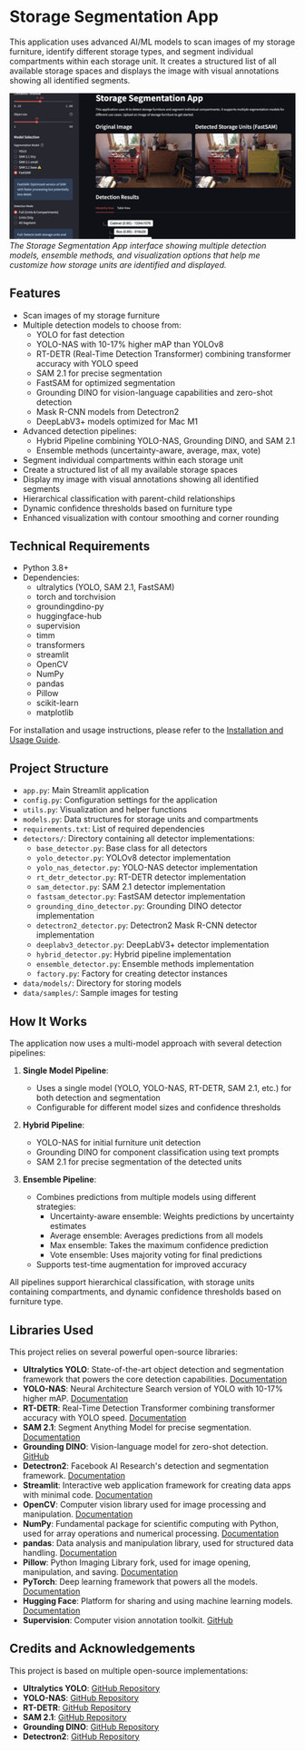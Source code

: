 # Storage Segmentation App

This application uses advanced AI/ML models to scan images of my storage furniture, identify different storage types, and segment individual compartments within each storage unit. It creates a structured list of all available storage spaces and displays the image with visual annotations showing all identified segments.

![Storage Segmentation App Screenshot](https://github.com/art-defcon/storage/blob/main/public/screenshot_updated.png)
*The Storage Segmentation App interface showing multiple detection models, ensemble methods, and visualization options that help me customize how storage units are identified and displayed.*

## Features

- Scan images of my storage furniture
- Multiple detection models to choose from:
  - YOLO for fast detection
  - YOLO-NAS with 10-17% higher mAP than YOLOv8
  - RT-DETR (Real-Time Detection Transformer) combining transformer accuracy with YOLO speed
  - SAM 2.1 for precise segmentation
  - FastSAM for optimized segmentation
  - Grounding DINO for vision-language capabilities and zero-shot detection
  - Mask R-CNN models from Detectron2
  - DeepLabV3+ models optimized for Mac M1
- Advanced detection pipelines:
  - Hybrid Pipeline combining YOLO-NAS, Grounding DINO, and SAM 2.1
  - Ensemble methods (uncertainty-aware, average, max, vote)
- Segment individual compartments within each storage unit
- Create a structured list of all my available storage spaces
- Display my image with visual annotations showing all identified segments
- Hierarchical classification with parent-child relationships
- Dynamic confidence thresholds based on furniture type
- Enhanced visualization with contour smoothing and corner rounding

## Technical Requirements

- Python 3.8+
- Dependencies:
  - ultralytics (YOLO, SAM 2.1, FastSAM)
  - torch and torchvision
  - groundingdino-py
  - huggingface-hub
  - supervision
  - timm
  - transformers
  - streamlit
  - OpenCV
  - NumPy
  - pandas
  - Pillow
  - scikit-learn
  - matplotlib

For installation and usage instructions, please refer to the [Installation and Usage Guide](installation_usage.md).

## Project Structure

- `app.py`: Main Streamlit application
- `config.py`: Configuration settings for the application
- `utils.py`: Visualization and helper functions
- `models.py`: Data structures for storage units and compartments
- `requirements.txt`: List of required dependencies
- `detectors/`: Directory containing all detector implementations:
  - `base_detector.py`: Base class for all detectors
  - `yolo_detector.py`: YOLOv8 detector implementation
  - `yolo_nas_detector.py`: YOLO-NAS detector implementation
  - `rt_detr_detector.py`: RT-DETR detector implementation
  - `sam_detector.py`: SAM 2.1 detector implementation
  - `fastsam_detector.py`: FastSAM detector implementation
  - `grounding_dino_detector.py`: Grounding DINO detector implementation
  - `detectron2_detector.py`: Detectron2 Mask R-CNN detector implementation
  - `deeplabv3_detector.py`: DeepLabV3+ detector implementation
  - `hybrid_detector.py`: Hybrid pipeline implementation
  - `ensemble_detector.py`: Ensemble methods implementation
  - `factory.py`: Factory for creating detector instances
- `data/models/`: Directory for storing models
- `data/samples/`: Sample images for testing

## How It Works

The application now uses a multi-model approach with several detection pipelines:

1. **Single Model Pipeline**:
   - Uses a single model (YOLO, YOLO-NAS, RT-DETR, SAM 2.1, etc.) for both detection and segmentation
   - Configurable for different model sizes and confidence thresholds

2. **Hybrid Pipeline**:
   - YOLO-NAS for initial furniture unit detection
   - Grounding DINO for component classification using text prompts
   - SAM 2.1 for precise segmentation of the detected units

3. **Ensemble Pipeline**:
   - Combines predictions from multiple models using different strategies:
     - Uncertainty-aware ensemble: Weights predictions by uncertainty estimates
     - Average ensemble: Averages predictions from all models
     - Max ensemble: Takes the maximum confidence prediction
     - Vote ensemble: Uses majority voting for final predictions
   - Supports test-time augmentation for improved accuracy

All pipelines support hierarchical classification, with storage units containing compartments, and dynamic confidence thresholds based on furniture type.

## Libraries Used

This project relies on several powerful open-source libraries:

- **Ultralytics YOLO**: State-of-the-art object detection and segmentation framework that powers the core detection capabilities. [Documentation](https://docs.ultralytics.com/)
- **YOLO-NAS**: Neural Architecture Search version of YOLO with 10-17% higher mAP. [Documentation](https://docs.ultralytics.com/models/yolo-nas/)
- **RT-DETR**: Real-Time Detection Transformer combining transformer accuracy with YOLO speed. [Documentation](https://docs.ultralytics.com/models/rtdetr/)
- **SAM 2.1**: Segment Anything Model for precise segmentation. [Documentation](https://docs.ultralytics.com/models/sam/)
- **Grounding DINO**: Vision-language model for zero-shot detection. [GitHub](https://github.com/IDEA-Research/GroundingDINO)
- **Detectron2**: Facebook AI Research's detection and segmentation framework. [Documentation](https://detectron2.readthedocs.io/)
- **Streamlit**: Interactive web application framework for creating data apps with minimal code. [Documentation](https://docs.streamlit.io/)
- **OpenCV**: Computer vision library used for image processing and manipulation. [Documentation](https://docs.opencv.org/)
- **NumPy**: Fundamental package for scientific computing with Python, used for array operations and numerical processing. [Documentation](https://numpy.org/doc/)
- **pandas**: Data analysis and manipulation library, used for structured data handling. [Documentation](https://pandas.pydata.org/docs/)
- **Pillow**: Python Imaging Library fork, used for image opening, manipulation, and saving. [Documentation](https://pillow.readthedocs.io/)
- **PyTorch**: Deep learning framework that powers all the models. [Documentation](https://pytorch.org/docs/)
- **Hugging Face**: Platform for sharing and using machine learning models. [Documentation](https://huggingface.co/docs)
- **Supervision**: Computer vision annotation toolkit. [GitHub](https://github.com/roboflow/supervision)

## Credits and Acknowledgements

This project is based on multiple open-source implementations:

- **Ultralytics YOLO**: [GitHub Repository](https://github.com/ultralytics/ultralytics)
- **YOLO-NAS**: [GitHub Repository](https://github.com/Deci-AI/super-gradients)
- **RT-DETR**: [GitHub Repository](https://github.com/PaddlePaddle/PaddleDetection)
- **SAM 2.1**: [GitHub Repository](https://github.com/facebookresearch/segment-anything)
- **Grounding DINO**: [GitHub Repository](https://github.com/IDEA-Research/GroundingDINO)
- **Detectron2**: [GitHub Repository](https://github.com/facebookresearch/detectron2)
